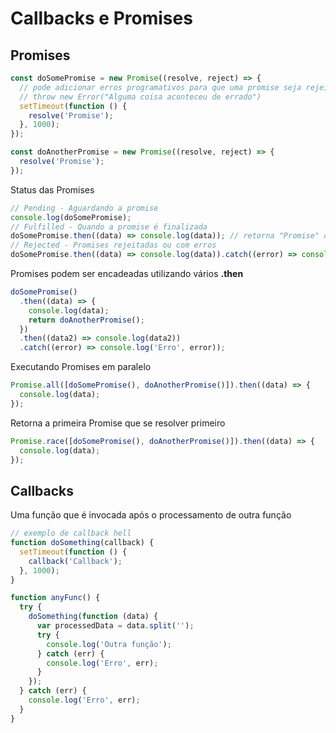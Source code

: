 # Callbacks e Promises

## Promises

```javascript
const doSomePromise = new Promise((resolve, reject) => {
  // pode adicionar erros programativos para que uma promise seja rejeitada
  // throw new Error("Alguma coisa aconteceu de errado")
  setTimeout(function () {
    resolve('Promise');
  }, 1000);
});

const doAnotherPromise = new Promise((resolve, reject) => {
  resolve('Promise');
});
```

Status das Promises

```javascript
// Pending - Aguardando a promise
console.log(doSomePromise);
// Fulfilled - Quando a promise é finalizada
doSomePromise.then((data) => console.log(data)); // retorna "Promise" do resolve
// Rejected - Promises rejeitadas ou com erros
doSomePromise.then((data) => console.log(data)).catch((error) => console.log(error)); // retorna o erro de rejeição
```

Promises podem ser encadeadas utilizando vários **.then**

```javascript
doSomePromise()
  .then((data) => {
    console.log(data);
    return doAnotherPromise();
  })
  .then((data2) => console.log(data2))
  .catch((error) => console.log('Erro', error));
```

Executando Promises em paralelo

```javascript
Promise.all([doSomePromise(), doAnotherPromise()]).then((data) => {
  console.log(data);
});
```

Retorna a primeira Promise que se resolver primeiro

```javascript
Promise.race([doSomePromise(), doAnotherPromise()]).then((data) => {
  console.log(data);
});
```

## Callbacks

Uma função que é invocada após o processamento de outra função

```javascript
// exemplo de callback hell
function doSomething(callback) {
  setTimeout(function () {
    callback('Callback');
  }, 1000);
}

function anyFunc() {
  try {
    doSomething(function (data) {
      var processedData = data.split('');
      try {
        console.log('Outra função');
      } catch (err) {
        console.log('Erro', err);
      }
    });
  } catch (err) {
    console.log('Erro', err);
  }
}
```
